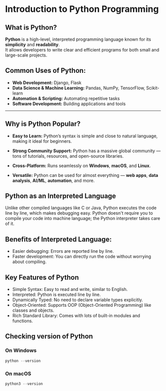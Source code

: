 #  Introduction to Python Programming

##  What is Python?
**Python** is a high-level, interpreted programming language known for its **simplicity** and **readability**.  
It allows developers to write clear and efficient programs for both small and large-scale projects.  

## Common Uses of Python:
- **Web Development:** Django, Flask  
- **Data Science & Machine Learning:** Pandas, NumPy, TensorFlow, Scikit-learn  
- **Automation & Scripting:** Automating repetitive tasks  
- **Software Development:** Building applications and tools  

---

## Why is Python Popular?

- **Easy to Learn:**  Python’s syntax is simple and close to natural language, making it ideal for beginners.  

- **Strong Community Support:**  Python has a massive global community — tons of tutorials, resources, and open-source libraries.  

- **Cross-Platform:**  Runs seamlessly on **Windows**, **macOS**, and **Linux**.  

- **Versatile:**  Python can be used for almost everything — **web apps**, **data analysis**, **AI/ML**, **automation**, and more.  

## Python as an Interpreted Language
Unlike other compiled languages like C or Java, Python executes the code line by line, which makes debugging easy. Python doesn't require you to compile your code into machine language; the Python interpreter takes care of it.

## Benefits of Interpreted Language:
- Easier debugging: Errors are reported line by line.
- Faster development: You can directly run the code without worrying about compiling.
  
## Key Features of Python
- Simple Syntax: Easy to read and write, similar to English.
- Interpreted: Python is executed line by line.
- Dynamically Typed: No need to declare variable types explicitly.
- Object-Oriented: Supports OOP (Object-Oriented Programming) like classes and objects.
- Rich Standard Library: Comes with lots of built-in modules and functions.

## Checking version of Python
### On Windows
```python
python --version
```
### On macOS
```python
python3 --version
```


